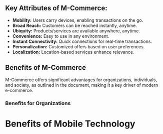 ## Key Attributes of M-Commerce:
- **Mobility:** Users carry devices, enabling transactions on the go.
- **Broad Reach:** Customers can be reached instantly, anytime.
- **Ubiquity:** Products/services are available anywhere, anytime.
- **Convenience:** Easy to use in any environment.
- **Instant Connectivity:** Quick connections for real-time transactions.
- **Personalization:** Customized offers based on user preferences.
- **Localization:** Location-based services enhance relevance.

## Benefits of M-Commerce
M-Commerce offers significant advantages for organizations, individuals, and society, as outlined in the document, making it a key driver of modern e-commerce.

### Benefits for Organizations

# Benefits of Mobile Technology